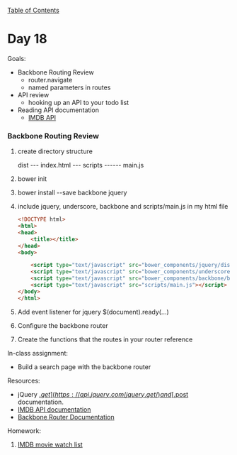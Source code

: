 [Table of Contents](/README.md)

# Day 18

Goals:
* Backbone Routing Review
	* router.navigate
	* named parameters in routes
* API review
	* hooking up an API to your todo list
* Reading API documentation
	* [IMDB API](http://www.omdbapi.com/)

### Backbone Routing Review

1. create directory structure

	dist
	--- index.html
	--- scripts
	------ main.js

2. bower init

3. bower install --save backbone jquery

4. include jquery, underscore, backbone and scripts/main.js in my html file

	```html
	<!DOCTYPE html>
	<html>
	<head>
		<title></title>
	</head>
	<body>

		<script type="text/javascript" src="bower_components/jquery/dist/jquery.min.js"></script>
		<script type="text/javascript" src="bower_components/underscore/underscore-min.js"></script>
		<script type="text/javascript" src="bower_components/backbone/backbone-min.js"></script>
		<script type="text/javascript" src="scripts/main.js"></script>
	</body>
	</html>
	```

5. Add event listener for jquery $(document).ready(...)

6. Configure the backbone router

7. Create the functions that the routes in your router reference

In-class assignment:
* Build a search page with the backbone router

Resources:
* jQuery [$.get](https://api.jquery.com/jquery.get/) and [$.post](https://api.jquery.com/jquery.post/) documentation.
* [IMDB API documentation](http://www.omdbapi.com/)
* [Backbone Router Documentation](http://backbonejs.org/#Router)

Homework:

1. [IMDB movie watch list](https://github.com/TIY-Austin-Front-End-Engineering/imdb-app)